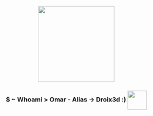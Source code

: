 <p align="center" whidth="300">
  <img align="center" width="200" src="https://user-images.githubusercontent.com/109915316/208697223-cda5ffc4-8d50-42a8-923e-72f490425e01.jpg"/>
  <h3 align="center"> $ ~ Whoami > Omar - Alias -> Droix3d :)  </3>
  <img align="center" width="50" src="https://user-images.githubusercontent.com/109915316/208700640-7d29b027-e6bd-443e-96c1-3703b4bdc321.png"/>
 </p>
  
